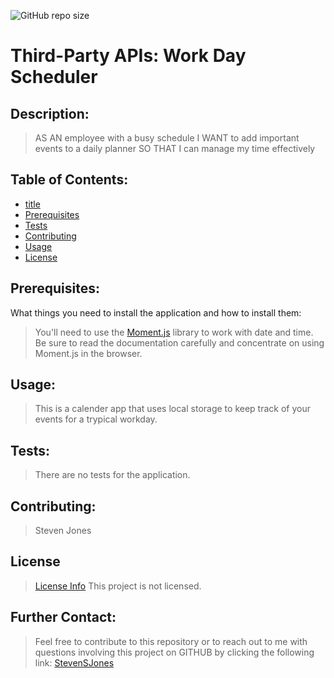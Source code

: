 ![GitHub repo size](https://img.shields.io/github/repo-size/stevensjones/WorkDayCalenderFifthEdition)

# Third-Party APIs: Work Day Scheduler

## Description: 
>AS AN employee with a busy schedule 
>I WANT to add important events to a daily planner
>SO THAT I can manage my time effectively

## Table of Contents:
- [title](#title)
- [Prerequisites](#Prerequisites)
- [Tests](#Tests)
- [Contributing](#Contributing)
- [Usage](#Usage) 
- [License](#License)

## Prerequisites:
What things you need to install the application and how to install them: 
> You'll need to use the [Moment.js](https://momentjs.com/) library to work with date and time. Be sure to read the documentation carefully and concentrate on using Moment.js in the browser. 

## Usage:
> This is a calender app that uses local storage to keep track of your events for a trypical workday.
    
## Tests:
> There are no tests for the application.
    
## Contributing:
> Steven Jones

## License
> [License Info](https://opensource.org/licenses/lot )
This project is not licensed. 

## Further Contact:
> Feel free to contribute to this repository or to reach out to me with questions involving this project on GITHUB by clicking the following link: [StevenSJones](https://github.com/stevensjones)




